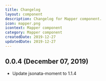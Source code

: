 ```yaml
---
title: Changelog
layout: component
description: Changelog for Mapper component.
icon: mapper.png
icontext: Mapper component
category: Mapper component
createdDate: 2019-12-27
updatedDate: 2019-12-27
---
```


## 0.0.4 (December 07, 2019)

* Update jsonata-moment to 1.1.4
